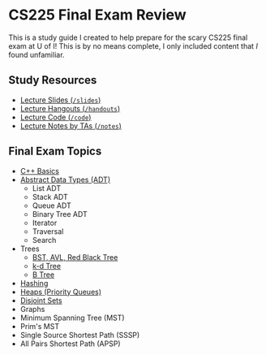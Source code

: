 # CS225 Final Exam Review

This is a study guide I created to help prepare for the scary CS225 final exam at U of I! This is by no means complete, I only included content that *I* found unfamiliar. 

## Study Resources

- [Lecture Slides (`/slides`)](/slides)
- [Lecture Hangouts (`/handouts`)](/handouts)
- [Lecture Code (`/code`)](/code)
- [Lecture Notes by TAs (`/notes`)](/notes)

## Final Exam Topics

- [C++ Basics](cpp.md)
- [Abstract Data Types (ADT)](adt.md)
  - List ADT
  - Stack ADT
  - Queue ADT
  - Binary Tree ADT
  - Iterator
  - Traversal
  - Search
- Trees
  - [BST, AVL, Red Black Tree](tree_BST_AVL_RBT.md)
  - [k-d Tree](tree_kd.md)
  - [B Tree](tree_b.md)
- [Hashing](hash.md)
- [Heaps (Priority Queues)](heaps.md)
- [Disjoint Sets](d_sets.md)
- Graphs
- Minimum Spanning Tree (MST)
- Prim's MST
- Single Source Shortest Path (SSSP)
- All Pairs Shortest Path (APSP)